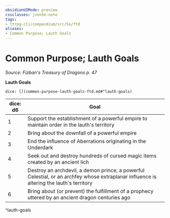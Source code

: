```yaml
---
obsidianUIMode: preview
cssclasses: json5e-note
tags:
- ttrpg-cli/compendium/src/5e/ftd
aliases:
- Common Purpose; Lauth Goals
---
```

# Common Purpose; Lauth Goals
*Source: Fizban's Treasury of Dragons p. 47* 

**Lauth Goals**

`dice: [](common-purpose-lauth-goals-ftd.md#^lauth-goals)`

| dice: d6 | Goal |
|----------|------|
| 1 | Support the establishment of a powerful empire to maintain order in the lauth's territory |
| 2 | Bring about the downfall of a powerful empire |
| 3 | End the influence of Aberrations originating in the Underdark |
| 4 | Seek out and destroy hundreds of cursed magic items created by an ancient lich |
| 5 | Destroy an archdevil, a demon prince, a powerful Celestial, or an archfey whose extraplanar influence is altering the lauth's territory |
| 6 | Bring about (or prevent) the fulfillment of a prophecy uttered by an ancient dragon centuries ago |
^lauth-goals